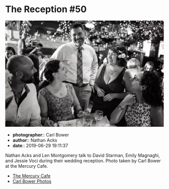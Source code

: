 # The Reception #50

![Nathan Acks and Len Montgomery talk to David Starman, Emily Magnaghi, and Jessie Starman Voci](assets/2019-06-29-set-3-the-reception-50.webp)

* **photographer**:: Carl Bower  
* **author**:: Nathan Acks  
* **date**:: 2019-06-29 19:11:37

Nathan Acks and Len Montgomery talk to David Starman, Emily Magnaghi, and Jessie Voci during their wedding reception. Photo taken by Carl Bower at the Mercury Cafe.

* [The Mercury Cafe](http://mercurycafe.com)
* [Carl Bower Photos](https://carlbowerphotos.com)
